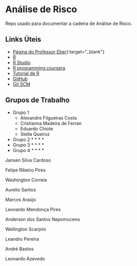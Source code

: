 # Análise de Risco
Repo usado para documentar a cadeira de Análise de Risco.

## Links Úteis
* [Página do Professor Eber](http://equipe.nce.ufrj.br/eber/){:target="_blank"}
* [R](https://www.r-project.org/)
* [R Studio](https://www.rstudio.com/)
* [R programming coursera](https://pt.coursera.org/learn/r-programming)
* [Tutorial de R](http://www.tutorialspoint.com/r/)
* [GitHub](https://github.com/)
* [Git SCM](https://git-scm.com/)

## Grupos de Trabalho
* Grupo 1
  * Alexandre Filgueiras Costa
  * Cristianna Madeira de Ferran
  * Eduardo Chiote
  * Stella Queiroz
* Grupo 2
  * 
  * 
  * 
  * 
* Grupo 3
  * 
  * 
  * 
  * 
* Grupo 4
  * 
  * 
  * 
  * 

Jansen Silva Cardoso

Felipe Ribeiro Pires

Washington Correia

Aurelio Santos

Marcos Araújo

Leonardo Mendonça Pires

Anderson dos Santos Nepomuceno

Wellington Scarpini

Leandro Pereira

André Bastos

Leonardo Azevedo
